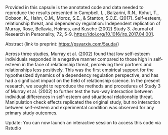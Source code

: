 Provided in this capsule is the annotated code and data needed to reproduce the results presented in Campbell, L., Balzarini, R.N., 
Kohut, T., Dobson, K., Hahn, C.M., Moroz, S.E., & Stanton, S.C.E. (2017). Self-esteem, relationship threat, and dependency 
regulation: Independent replication of Murray, Rose, Bellavia, Holmes, and Kusche (2002) Study 3. Journal of Research in 
Personality, 72, 5-9. https://doi.org/10.1016/jrp.2017.04.001.


Abstract (link to preprint: https://psyarxiv.com/5suda/)

Across three studies, Murray et al. (2002) found that low self-esteem individuals responded in a negative manner compared to those 
high in self-esteem in the face of relationship threat, perceiving their partners and relationships less positively. This was the 
first empirical support for the hypothesized dynamics of a dependency regulation perspective, and has had a significant impact on
the field of relationship science. In the present research, we sought to reproduce the methods and procedures of Study 3 of 
Murray et al. (2002) to further test the two-way interaction between individual differences in self-esteem and situational 
relationship threat. Manipulation check effects replicated the original study, but no interaction between self-esteem and 
experimental condition was observed for any primary study outcomes.

Update: You can now launch an interactive session to access this code via Rstudio
